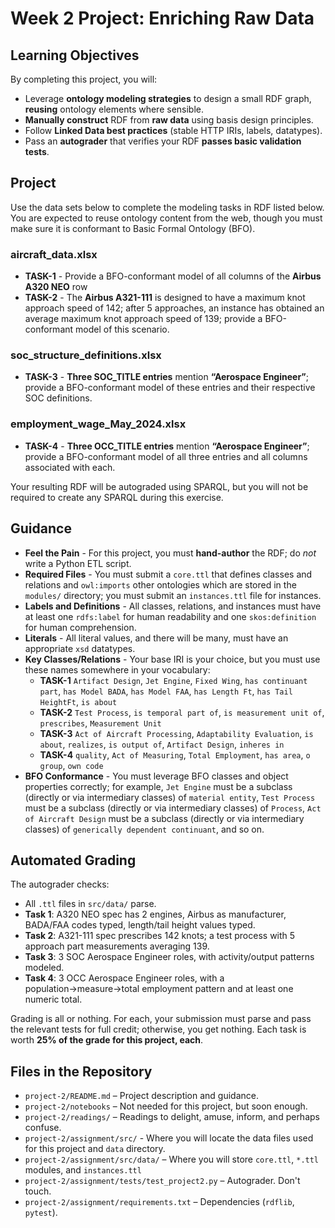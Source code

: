 # Week 2 Project: Enriching Raw Data

## Learning Objectives
By completing this project, you will:
- Leverage **ontology modeling strategies** to design a small RDF graph, **reusing** ontology elements where sensible.
- **Manually construct** RDF from **raw data** using basis design principles.
- Follow **Linked Data best practices** (stable HTTP IRIs, labels, datatypes).
- Pass an **autograder** that verifies your RDF **passes basic validation tests**.

## Project

Use the data sets below to complete the modeling tasks in RDF listed below. You are expected to reuse ontology content from the web, though you must make sure it is conformant to Basic Formal Ontology (BFO).

### aircraft_data.xlsx  
- **TASK-1** - Provide a BFO-conformant model of all columns of the **Airbus A320 NEO** row 
- **TASK-2** - The **Airbus A321-111** is designed to have a maximum knot approach speed of 142; after 5 approaches, an instance has obtained an average maximum knot approach speed of 139; provide a BFO-conformant model of this scenario. 

### soc_structure_definitions.xlsx  
- **TASK-3** - **Three SOC_TITLE entries** mention **“Aerospace Engineer”**; provide a BFO-conformant model of these entries and their respective SOC definitions.  

### employment_wage_May_2024.xlsx  
- **TASK-4** - **Three OCC_TITLE entries** mention **“Aerospace Engineer”**; provide a BFO-conformant model of all three entries and all columns associated with each. 

Your resulting RDF will be autograded using SPARQL, but you will not be required to create any SPARQL during this exercise.  

## Guidance 
- **Feel the Pain** - For this project, you must **hand-author** the RDF; do *not* write a Python ETL script.  
- **Required Files** - You must submit a `core.ttl` that defines classes and relations and `owl:imports` other ontologies which are stored in the `modules/` directory; you must submit an `instances.ttl` file for instances.
- **Labels and Definitions** - All classes, relations, and instances must have at least one `rdfs:label` for human readability and one `skos:definition` for human comprehension. 
- **Literals** - All literal values, and there will be many, must have an appropriate `xsd` datatypes. 
- **Key Classes/Relations** - Your base IRI is your choice, but you must use these names somewhere in your vocabulary:
  - **TASK-1** `Artifact Design`, `Jet Engine`, `Fixed Wing`, `has continuant part`, `has Model BADA`, `has Model FAA`, `has Length Ft`, `has Tail HeightFt`, `is about`
  - **TASK-2** `Test Process`, `is temporal part of`, `is measurement unit of`, `prescribes`, `Measurement Unit`
  - **TASK-3** `Act of Aircraft Processing`, `Adaptability Evaluation`, `is about`, `realizes`, `is output of`, `Artifact Design`, `inheres in`
  - **TASK-4** `quality`, `Act of Measuring`, `Total Employment`, `has area`, `o group`, `own code`
- **BFO Conformance** - You must leverage BFO classes and object properties correctly; for example, `Jet Engine` must be a subclass (directly or via intermediary classes) of `material entity`, `Test Process` must be a subclass (directly or via intermediary classes) of `Process`, `Act of Aircraft Design` must be a subclass (directly or via intermediary classes) of `generically dependent continuant`, and so on. 

## Automated Grading

The autograder checks:
- All `.ttl` files in `src/data/` parse.  
- **Task 1**: A320 NEO spec has 2 engines, Airbus as manufacturer, BADA/FAA codes typed, length/tail height values typed.  
- **Task 2**: A321-111 spec prescribes 142 knots; a test process with 5 approach part measurements averaging 139.  
- **Task 3**: 3 SOC Aerospace Engineer roles, with activity/output patterns modeled.  
- **Task 4**: 3 OCC Aerospace Engineer roles, with a population→measure→total employment pattern and at least one numeric total.  

Grading is all or nothing. For each, your submission must parse and pass the relevant tests for full credit; otherwise, you get nothing. Each task is worth **25% of the grade for this project, each**. 

## Files in the Repository
- `project-2/README.md` – Project description and guidance.  
- `project-2/notebooks` – Not needed for this project, but soon enough. 
- `project-2/readings/` – Readings to delight, amuse, inform, and perhaps confuse.  
- `project-2/assignment/src/` - Where you will locate the data files used for this project and `data` directory. 
- `project-2/assignment/src/data/` – Where you will store `core.ttl`, `*.ttl` modules, and `instances.ttl`  
- `project-2/assignment/tests/test_project2.py` – Autograder. Don't touch. 
- `project-2/assignment/requirements.txt` – Dependencies (`rdflib`, `pytest`).  

 
 
